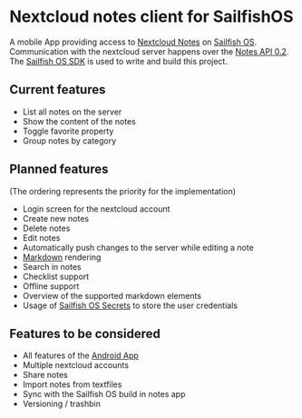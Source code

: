 # Nextcloud notes client for SailfishOS

A mobile App providing access to [Nextcloud Notes](https://github.com/nextcloud/notes) on [Sailfish OS](https://sailfishos.org).  
Communication with the nextcloud server happens over the [Notes API 0.2](https://github.com/nextcloud/notes/wiki/API-0.2).  
The [Sailfish OS SDK](https://sailfishos.org/wiki/Application_SDK) is used to write and build this project.  

## Current features

- List all notes on the server
- Show the content of the notes
- Toggle favorite property
- Group notes by category

## Planned features

(The ordering represents the priority for the implementation)
- Login screen for the nextcloud account
- Create new notes
- Delete notes
- Edit notes
- Automatically push changes to the server while editing a note
- [Markdown](https://en.wikipedia.org/wiki/Markdown) rendering
- Search in notes
- Checklist support
- Offline support
- Overview of the supported markdown elements
- Usage of [Sailfish OS Secrets](https://sailfishos.org/wiki/Secrets_and_Crypto) to store the user credentials

## Features to be considered

- All features of the [Android App](https://github.com/stefan-niedermann/nextcloud-notes)
- Multiple nextcloud accounts
- Share notes
- Import notes from textfiles
- Sync with the Sailfish OS build in notes app
- Versioning / trashbin
